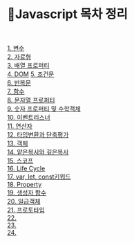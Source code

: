 # 📑Javascript 목차 정리

<br />

[1. 변수](https://github.com/cookie0215/TIL/blob/main/javascript/1_variable.md)  
[2. 자료형](https://github.com/cookie0215/TIL/blob/main/javascript/2_dataType.md)  
[3. 배열 프로퍼티](https://github.com/cookie0215/TIL/blob/main/javascript/3_arrayPrototype.md)  
[4. DOM](https://github.com/cookie0215/TIL/blob/main/javascript/4_DOM.md)
[5. 조건문](https://github.com/cookie0215/TIL/blob/main/javascript/5_conditional.md)  
[6. 반복문](https://github.com/cookie0215/TIL/blob/main/javascript/6_loop.md)  
[7. 함수](https://github.com/cookie0215/TIL/blob/main/javascript/7_function.md)  
[8. 문자열 프로퍼티](https://github.com/cookie0215/TIL/blob/main/javascript/8_stringPrototype.md)  
[9. 숫자 프로퍼티 및 수학객체](https://github.com/cookie0215/TIL/blob/main/javascript/9_numberPrototype.md)  
[10. 이벤트리스너](https://github.com/cookie0215/TIL/blob/main/javascript/10_addEventListener.md)  
[11. 연산자](https://github.com/cookie0215/TIL/blob/main/javascript/11_operator.md)  
[12. 타입변환과 단축평가](https://github.com/cookie0215/TIL/blob/main/javascript/12_coercion%26short-circuit%20evaluation.md)  
[13. 객체](https://github.com/cookie0215/TIL/blob/main/javascript/13_object.md)  
[14. 얕은복사와 깊은복사](https://github.com/cookie0215/TIL/blob/main/javascript/14_shallow_deep.md)   
[15. 스코프](https://github.com/cookie0215/TIL/blob/main/javascript/15_scope.md)   
[16. Life Cycle](https://github.com/cookie0215/TIL/blob/main/javascript/16_lifecycle.md)     
[17. var, let, const키워드](https://github.com/cookie0215/TIL/blob/main/javascript/17_변수키워드.md)   
[18. Property](https://github.com/cookie0215/TIL/blob/main/javascript/18_property.md)   
[19. 생성자 함수](https://github.com/cookie0215/TIL/blob/main/javascript/19_constructorFunction.md)   
[20. 일급객체](https://github.com/cookie0215/TIL/blob/main/javascript/20_firstClassObject.md)       
[21. 프로토타입](https://github.com/cookie0215/TIL/blob/main/javascript/21_prototype.md)   
[22. ]()   
[23. ]()   
[24. ]()   
